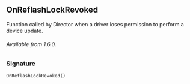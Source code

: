 ## OnReflashLockRevoked

Function called by Director when a driver loses permission to perform a device update.

###### Available from 1.6.0.


### Signature

`OnReflashLockRevoked()`